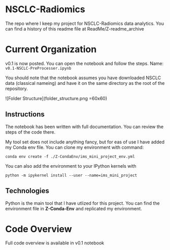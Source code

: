 # NSCLC-Radiomics
The repo where I keep my project for NSCLC-Radiomics data analytics. You can find a history of this readme file at ReadMe/Z-readme_archive

# Current Organization
v0.1 is now posted. You can open the notebook and follow the steps. Name: `v0.1-NSCLC-PreProcesser.ipynb`

You should note that the notebook assumes you have downloaded NSCLC data (classical nameing) and have it on the same directory as the root of the repository. 

![Folder Structure](folder_structure.png =60x60)

## Instructions
The notebook has been written with full documentation. You can review the steps of the code there. 

My tool set does not include anything fancy, but for eas of use I have added my Conda env file. 
You can clone my environment with command:
```
conda env create -f ./Z-CondaEnv/ims_mini_project_env.yml
```

You can also add the environment to your IPython kernels with
```
python -m ipykernel install --user --name=ims_mini_project
```

## Technologies
Python is the main tool that I have utlized for this project. You can find the environment file in **Z-Conda-Env** and replicated my environment. 

# Code Overview
Full code overview is available in v0.1 notebook
